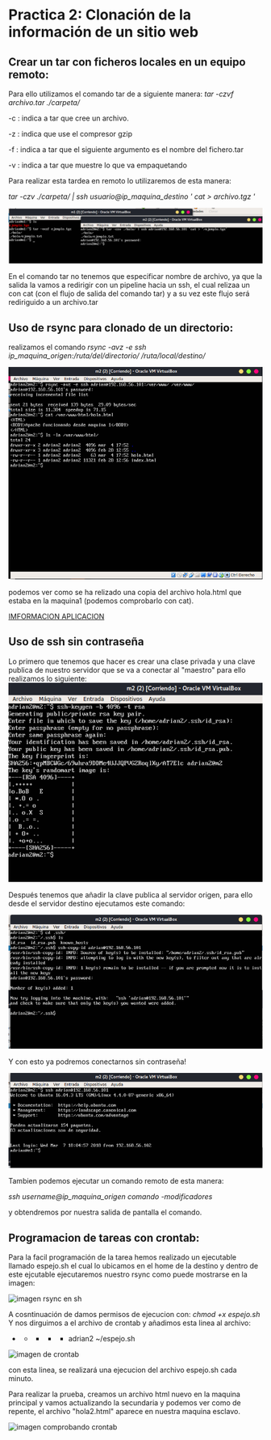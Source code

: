 # Practica 2: Clonación de la información de un sitio web

## Crear un tar con ficheros locales en un equipo remoto:

Para ello utilizamos el comando tar de a siguiente manera:
*tar -czvf archivo.tar ./carpeta/*

-c : indica a tar que cree un archivo.

-z : indica que use el compresor gzip

-f : indica a tar que el siguiente argumento es el nombre del fichero.tar

-v : indica a tar que muestre lo que va empaquetando

Para realizar esta tardea en remoto lo utilizaremos de esta manera:

*tar -czv ./carpeta/ | ssh usuario@ip_maquina_destino '  cat > archivo.tgz '*

![imagen tar remoto](https://github.com/adritec96/sw2018/blob/master/p2/capturas/tar_remoto.png)

En el comando tar no tenemos que especificar nombre de archivo, ya que la salida la vamos a redirigir con un pipeline hacia un ssh, el cual relizaa un con cat (con el flujo de salida del comando tar) y a su vez este flujo será rediriguido a un archivo.tar

## Uso de rsync para clonado de un directorio:

realizamos el comando *rsync -avz -e ssh ip_maquina_origen:/ruta/del/directorio/ /ruta/local/destino/*

![imagen copia rsync](https://github.com/adritec96/sw2018/blob/master/p2/capturas/rsync.png)

podemos ver como se ha relizado una copia del archivo hola.html que estaba en la maquina1 (podemos comprobarlo con cat).

[IMFORMACION APLICACION](https://rsync.samba.org)


## Uso de ssh sin contraseña

Lo primero que tenemos que hacer es crear una clase privada y una clave publica de nuestro servidor que se va a conectar al "maestro" para ello realizamos lo siguiente:
![imagen generacion de claves](https://github.com/adritec96/sw2018/blob/master/p2/capturas/generacion_claves.png)

Después tenemos que añadir la clave publica al servidor origen, para ello desde el servidor destino ejecutamos este comando:

![imagen añadiendo clave publica](https://github.com/adritec96/sw2018/blob/master/p2/capturas/add_clave_publica.png)

Y con esto ya podremos conectarnos sin contraseña!

![imagen conexion sin password ](https://github.com/adritec96/sw2018/blob/master/p2/capturas/ssh_sin_pass.png)

Tambien podemos ejecutar un comando remoto de esta manera:

*ssh username@ip_maquina_origen comando -modificadores*

y obtendremos por nuestra salida de pantalla el comando.


## Programacion de tareas con crontab:

Para la facil programación de la tarea hemos realizado un ejecutable llamado espejo.sh el cual lo ubicamos en el home de la destino y dentro de este ejcutable ejecutaremos nuestro rsync como puede mostrarse en la imagen:

![imagen rsync en sh]()

A cosntinuación de damos permisos de ejecucion con:  *chmod +x espejo.sh*
Y nos dirguimos a el archivo de crontab y añadimos esta linea al archivo:


* *	 * * * adrian2 ~/espejo.sh


![imagen de crontab]()


con esta linea, se realizará una ejecucion del archivo espejo.sh cada minuto.

Para realizar la prueba, creamos un archivo html nuevo en la maquina principal y vamos actualizando la secundaria y podemos ver como de repente, el archivo "hola2.html" aparece en nuestra maquina esclavo.

![imagen comprobando crontab]()
